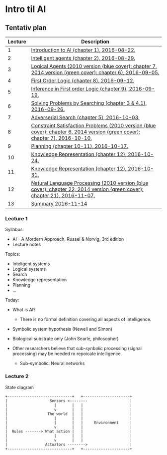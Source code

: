 # Intro til AI

## Tentativ plan
| Lecture | Description
| --- | ----
| 1 | [Introduction to AI (chapter 1), 2016-08-22.](#lecture-1)
| 2 | [Intelligent agents (chapter 2), 2016-08-29.](#lecture-2)
| 3 | [Logical Agents (2010 version (blue cover): chapter 7, 2014 version (green cover): chapter 6), 2016-09-05.](#lecture-3)
| 4 | [First Order Logic (chapter 8), 2016-09-12.](#lecture-4)
| 5 | [Inference in First order Logic (chapter 9), 2016-09-19.](#lecture-5)
| 6 | [Solving Problems by Searching (chapter 3 & 4.1), 2016-09-26.](#lecture-6)
| 7 | [Adverserial Search (chapter 5), 2016-10-03.](#lecture-7)
| 8 | [Constraint Satisfaction Problems (2010 version (blue cover): chapter 6, 2014 version (green cover): chapter 7), 2016-10-10.](#lecture-8)
| 9 | [Planning (chapter 10-11), 2016-10-17.](#lecture-9)
| 10 | [Knowledge Representation (chapter 12), 2016-10-24.](#lecture-10)
| 11 | [Knowledge Representation (chapter 12), 2016-10-31.](#lecture-11)
| 12 | [Natural Language Processing (2010 version (blue cover): chapter 22, 2014 version (green cover): chapter 21), 2016-11-07.](#lecture-12)
| 13 | [Summary 2016-11-14](#lecture-13)

### Lecture 1

Syllabus:
- AI - A Mordern Approach, Russel & Norvig, 3rd edition
- Lecture notes


Topics:
- Inteligent systems
- Logical systems
- Search
- Knowledge representation
- Planning
- ...

Today:
- What is AI?
  - There is no formal definition covering all aspects of intelligence.

- Symbolic system hypothesis (Newell and Simon)
- Biological substrate only (John Searle, philosopher)
- Other researchers believe that *sub-synbolic* processing (signal processing) may be needed ro repoicate intelligence.
  - Sub-symbolic: Neural networks

### Lecture 2

State diagram

```
+-----------------------------+   +---------------------+
|                   Sensors <--------                   |
|                     |       |   |                     |
|                     v       |   |                     |
|                  The world  |   |                     |
|                     |       |   |                     |
|                     |       |   |     Environment     |
|                     v       |   |                     |
|  Rules -------> What action |   |                     |
|                     |       |   |                     |
|                     v       |   |                     |
|                 Actuators -------->                   |
+-----------------------------+   +---------------------+
```
